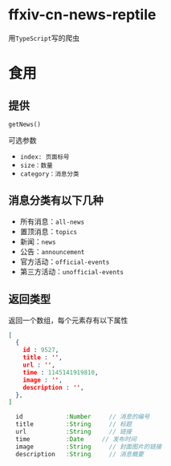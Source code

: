 # **ffxiv-cn-news-reptile**

用`TypeScript`写的爬虫

# 食用

## 提供
`getNews()`

可选参数
- `index: 页面标号`
- `size：数量`
- `category：消息分类`

## 消息分类有以下几种
- 所有消息：`all-news`
- 置顶消息：`topics`
- 新闻：`news`
- 公告：`announcement`
- 官方活动：`official-events`
- 第三方活动：`unofficial-events`

## 返回类型

返回一个数组，每个元素存有以下属性

```JSON
[
  {
    id : 9527,
    title : '',
    url : '',
    time : 1145141919810,
    image : '',
    description : '',
  },
]
```
```TypeScript
  id            :Number     // 消息的编号
  title         :String     // 标题
  url           :String     // 链接
  time          :Date     // 发布时间
  image         :String     // 封面图片的链接
  description   :String     // 消息概要
```